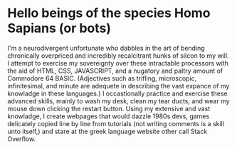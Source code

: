 <!DOCTYPE html>
<html>
    <head>
        <meta charset="utf-8">
        <link href = "https://fonts.googleapis.com/css?family=Playfair+Display|PT+Serif|Zen+Dots&display=swap" rel="stylesheet">
    </head>
    <body>
        <h1>Hello beings of the species Homo Sapians (or bots)</h1>
        <p>I'm a neurodivergent unfortunate who dabbles in the art of bending chronically overpriced and incredibly recalcitrant hunks of silcon to my will.  I attempt to exercise my sovereignty over these intractable processors with the aid of HTML, CSS, JAVASCRIPT, and a nugatory and paltry amount of Commodore 64 BASIC.  (Adjectives such as trifling, microscopic, infinitesimal, and minute are adequete in describing the vast expance of my knowladge in these languages.)  I occastionally practice and exercise these advanced skills, mainly to wash my desk, clean my tear ducts, and wear my mouse down clicking the restart button.  Using my extensive and vast knowladge, I create webpages that would dazzle 1980s devs, games delicately copied line by line from tutorials (not writing comments is a skill unto itself,) and stare at the greek language website other call Stack Overflow. </p>
    </body>
</html>

<!--
**ZeRedBarron/ZeRedBarron** is a ✨ _special_ ✨ repository because its `README.md` (this file) appears on your GitHub profile.

Here are some ideas to get you started:

- 🔭 I’m currently working on ...
- 🌱 I’m currently learning ...
- 👯 I’m looking to collaborate on ...
- 🤔 I’m looking for help with ...
- 💬 Ask me about ...
- 📫 How to reach me: ...
- 😄 Pronouns: ...
- ⚡ Fun fact: ...
-->
